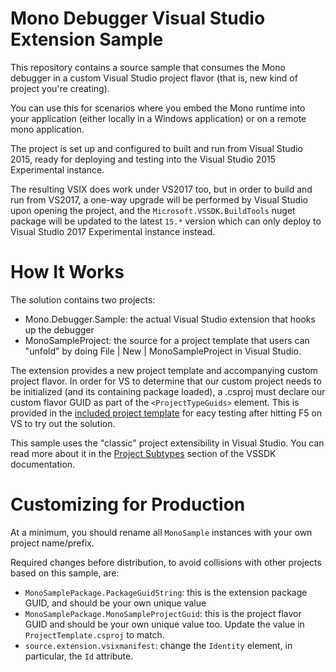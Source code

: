 # Mono Debugger Visual Studio Extension Sample

This repository contains a source sample that consumes the Mono debugger in a custom 
Visual Studio project flavor (that is, new kind of project you're creating).

You can use this for scenarios where you embed the Mono runtime into your application
(either locally in a Windows application) or on a remote mono application.

The project is set up and configured to built and run from Visual Studio 2015, 
ready for deploying and testing into the Visual Studio 2015 Experimental instance.

The resulting VSIX does work under VS2017 too, but in order to build and run from 
VS2017, a one-way upgrade will be performed by Visual Studio upon opening the project, 
and the `Microsoft.VSSDK.BuildTools` nuget package will be updated to the latest `15.*` 
version which can only deploy to Visual Studio 2017 Experimental instance instead.

# How It Works

The solution contains two projects:

* Mono.Debugger.Sample: the actual Visual Studio extension that hooks up the debugger
* MonoSampleProject: the source for a project template that users can "unfold" by 
  doing File | New | MonoSampleProject in Visual Studio.

The extension provides a new project template and accompanying custom project flavor. 
In order for VS to determine that our custom project needs to be initialized (and its 
containing package loaded), a .csproj must declare our custom flavor GUID as part of 
the `<ProjectTypeGuids>` element. This is provided in the 
[included project template](https://github.com/xamarin/vs-mono-debugger-sample/blob/master/src/MonoSampleProject/ProjectTemplate.csproj#L9)
for eacy testing after hitting F5 on VS to try out the solution.

This sample uses the "classic" project extensibility in Visual Studio. You can read 
more about it in the [Project Subtypes](https://msdn.microsoft.com/en-us/library/bb166488.aspx)
section of the VSSDK documentation.


# Customizing for Production

At a minimum, you should rename all `MonoSample` instances with your own project name/prefix.

Required changes before distribution, to avoid collisions with other projects based on this 
sample, are:

* `MonoSamplePackage.PackageGuidString`: this is the extension package GUID, and should be your 
  own unique value
* `MonoSamplePackage.MonoSampleProjectGuid`: this is the project flavor GUID and should be your 
  own unique value too. Update the value in `ProjectTemplate.csproj` to match.
* `source.extension.vsixmanifest`: change the `Identity` element, in particular, the `Id` attribute.

